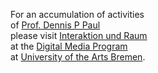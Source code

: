 For an accumulation of activities    
of [Prof. Dennis P Paul](https://dennisppaul.de/)    
please visit [Interaktion und Raum](https://dennisppaul.github.io/interaktion-und-raum)    
at the [Digital Media Program](https://digitalmedia-bremen.de/)    
at [University of the Arts Bremen](https://www.hfk-bremen.de/).
